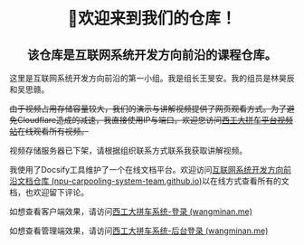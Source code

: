 <div align="center">
    <h1>
        🤭欢迎来到我们的仓库！
    </h1>
    <h2>
        该仓库是互联网系统开发方向前沿的课程仓库。
    </h2>
</div>

这里是互联网系统开发方向前沿的第一小组。我是组长王旻安。我的组员是林昊辰和吴思赣。

~~由于视频占用存储容量较大，我们的演示与讲解视频提供了网页观看方式。为了避免Cloudflare造成的减速，我直接使用IP与端口。欢迎您访问[西工大拼车平台视频站](http://60.204.153.158:7075/)在线观看所有视频。~~

视频存储服务器已下架，请根据组织联系方式联系我获取讲解视频。

我使用了Docsify工具维护了一个在线文档平台。欢迎访问[互联网系统开发方向前沿文档仓库 (npu-carpooling-system-team.github.io)](https://npu-carpooling-system-team.github.io/carpooling-document/#/)以在线方式查看所有的文档，也欢迎留下评论。

如想查看客户端效果，请访问[西工大拼车系统-登录 (wangminan.me)](https://carpooling-client.wangminan.me/#/login)

如想查看管理端效果，请访问[西工大拼车系统-后台登录 (wangminan.me)](https://carpooling-admin.wangminan.me/#/login)

